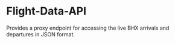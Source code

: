 # Flight-Data-API

Provides a proxy endpoint for accessing the live BHX arrivals and departures in JSON format.
